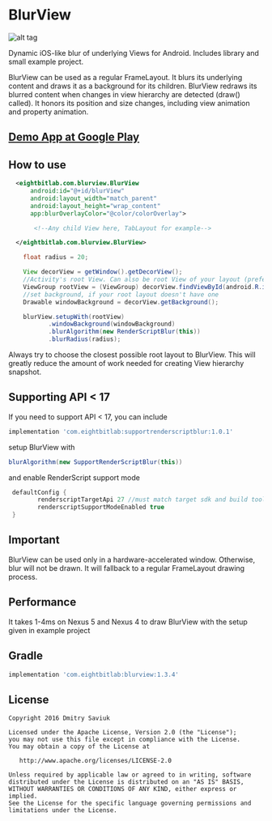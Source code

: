 # BlurView

![alt tag](https://github.com/Dimezis/BlurView/blob/master/BlurScreenshot.png)

Dynamic iOS-like blur of underlying Views for Android. 
Includes library and small example project.

BlurView can be used as a regular FrameLayout. It blurs its underlying content and draws it as a background for its children.
BlurView redraws its blurred content when changes in view hierarchy are detected (draw() called). 
It honors its position and size changes, including view animation and property animation.

## [Demo App at Google Play](https://play.google.com/store/apps/details?id=com.eightbitlab.blurview_sample)

## How to use
```XML
  <eightbitlab.com.blurview.BlurView
      android:id="@+id/blurView"
      android:layout_width="match_parent"
      android:layout_height="wrap_content"
      app:blurOverlayColor="@color/colorOverlay">

       <!--Any child View here, TabLayout for example-->

  </eightbitlab.com.blurview.BlurView>
```

```Java
    float radius = 20;

    View decorView = getWindow().getDecorView();
    //Activity's root View. Can also be root View of your layout (preferably)
    ViewGroup rootView = (ViewGroup) decorView.findViewById(android.R.id.content);
    //set background, if your root layout doesn't have one
    Drawable windowBackground = decorView.getBackground();

    blurView.setupWith(rootView)
           .windowBackground(windowBackground)
           .blurAlgorithm(new RenderScriptBlur(this))
           .blurRadius(radius);
```

Always try to choose the closest possible root layout to BlurView. This will greatly reduce the amount of work needed for creating View hierarchy snapshot.

## Supporting API < 17
If you need to support API < 17, you can include

```Groovy
implementation 'com.eightbitlab:supportrenderscriptblur:1.0.1'
```

setup BlurView with

```Java
blurAlgorithm(new SupportRenderScriptBlur(this))
```

and enable RenderScript support mode

```Groovy
 defaultConfig {
        renderscriptTargetApi 27 //must match target sdk and build tools
        renderscriptSupportModeEnabled true
 }
```

## Important
BlurView can be used only in a hardware-accelerated window.
Otherwise, blur will not be drawn. It will fallback to a regular FrameLayout drawing process.

## Performance
It takes 1-4ms on Nexus 5 and Nexus 4 to draw BlurView with the setup given in example project

## Gradle
```Groovy
implementation 'com.eightbitlab:blurview:1.3.4'
```

License
-------

    Copyright 2016 Dmitry Saviuk

    Licensed under the Apache License, Version 2.0 (the "License");
    you may not use this file except in compliance with the License.
    You may obtain a copy of the License at

       http://www.apache.org/licenses/LICENSE-2.0

    Unless required by applicable law or agreed to in writing, software
    distributed under the License is distributed on an "AS IS" BASIS,
    WITHOUT WARRANTIES OR CONDITIONS OF ANY KIND, either express or implied.
    See the License for the specific language governing permissions and
    limitations under the License.
